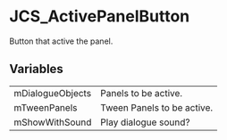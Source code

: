 # JCS_ActivePanelButton

Button that active the panel.

## Variables

<table>
  <tr>
    <td>mDialogueObjects</td>
    <td>Panels to be active.</td>
  </tr>
  <tr>
    <td>mTweenPanels</td>
    <td>Tween Panels to be active.</td>
  </tr>
  <tr>
    <td>mShowWithSound</td>
    <td>Play dialogue sound?</td>
  </tr>
</table>
